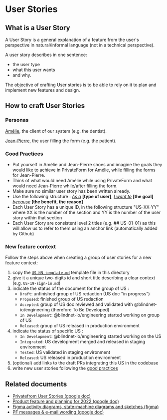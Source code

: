 # User Stories

## What is a User Story

A User Story is a general explanation of a feature from the user's perspective in natural/informal language (not in a technical perspective).

A user story describes in one sentence:

- the user type
- what this user wants
- and why.

The objective of crafting User stories is to be able to rely on it to plan and implement new features and design.

## How to craft User Stories

### Personas

<span style="text-decoration:underline;">Amélie</span>, the client of our system (e.g. the dentist).

<span style="text-decoration:underline;">Jean-Pierre</span>, the user filling the form (e.g. the patient).

### Good Practices

- Put yourself in Amélie and Jean-Pierre shoes and imagine the goals they would like to achieve in PrivateForm for Amélie, while filling the forms for Jean-Pierre.
- Think of what would need Amélie while using PrivateForm and what would need Jean-Pierre while/after filling the form.
- Make sure no similar user story has been written already.
- Use the following structure : _<span style="text-decoration:underline;">As a</span>_ **[type of user]**, _<span style="text-decoration:underline;">I want to</span>_ **[the goal]** _<span style="text-decoration:underline;">because</span>_ **[the benefit, the reason]**
- Each User Story has a unique ID, in the following structure "US-XX-YY" where XX is the number of the section and YY is the number of the user story within that section
- Each User Story are consistent level 2 titles (e.g. ## US-01-01) as this will allow us to refer to them using an anchor link (automatically added by Github)

### New feature context

Follow the steps above when creating a group of user stories for a new feature context:

1. copy the [`US-NN-template.md`](./US-NN-template.md) template file in this directory 
2. give it a unique two-digits id and short title describing a clear context (e.g. `US-19-sign-in.md`)
3. indicate the status of the document for the group of US : 
    - `Draft`: unfinished group of US redaction (US doc "in progress")
    - `Proposed`: finished group of US redaction
    - `Accepted`: group of US doc reviewed and validated with @blindnet-io/engineering (therefore To Be Developed)
    - `In Development`: @blindnet-io/engineering started working on group of US
    - `Released`: group of US released in production environment
4. indicate the status of specific US :
    - `In Development`: @blindnet-io/engineering started working on the US
    - `Integrated`: US development merged and released in staging environment
    - `Tested`: US validated in staging environment
    - `Released`: US released in production environment
5. (optional) add links to the draft PRs integrating this US in the codebase
6.  write new user stories following the [good practices](#good-practices)

## Related documents

* [Privatefrom User Stories (google doc)](https://docs.google.com/document/d/1-_iVgamjIm0aH-txl2aVDIfSNRuwS-agKf74G1q1KRk/edit)
* [Product feature and planning for 2022 (google doc)](https://docs.google.com/document/d/1UJhyVTOyjICTlG5wFVYIlmJQ1s-1DWPsBbvq2kvLb8A/edit#heading=h.4qvql0srrn4)
* [Figma activity diagrams, state-machine diagrams and sketches (figma)](https://www.figma.com/files/project/44665172/PrivateFrom?fuid=1025053302751681674)
* [PF messages & e-mail wording (google doc)](https://docs.google.com/document/d/1fK0Pw-OkN1YLQ5rD1STdRzFk1mPNyTLjcYBKBLhirCc/edit#heading=h.9yvxtjspa6zs)
